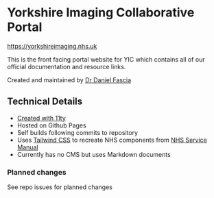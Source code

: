 # Yorkshire Imaging Collaborative Portal

https://yorkshireimaging.nhs.uk

This is the front facing portal website for YIC which contains all of our official documentation and resource links.

Created and maintained by [Dr Daniel Fascia](https://twitter.com/danfascia)

## Technical Details
* [Created with 11ty](https://11ty.dev)
* Hosted on Github Pages
* Self builds following commits to repository
* Uses [Tailwind CSS](https://tailwindcss.com) to recreate NHS components from [NHS Service Manual](https://service-manual.nhs.uk/)
* Currently has no CMS but uses Markdown documents

### Planned changes
See repo issues for planned changes
